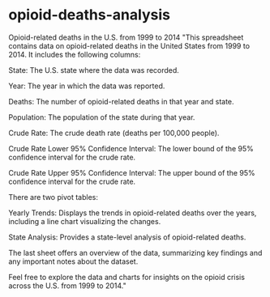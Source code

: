 # opioid-deaths-analysis
Opioid-related deaths in the U.S. from 1999 to 2014
"This spreadsheet contains data on opioid-related deaths in the United States from 1999 to 2014. It includes the following columns:

State: The U.S. state where the data was recorded.

Year: The year in which the data was reported.

Deaths: The number of opioid-related deaths in that year and state.

Population: The population of the state during that year.

Crude Rate: The crude death rate (deaths per 100,000 people).

Crude Rate Lower 95% Confidence Interval: The lower bound of the 95% confidence interval for the crude rate.

Crude Rate Upper 95% Confidence Interval: The upper bound of the 95% confidence interval for the crude rate.

There are two pivot tables:

Yearly Trends: Displays the trends in opioid-related deaths over the years, including a line chart visualizing the changes.

State Analysis: Provides a state-level analysis of opioid-related deaths.

The last sheet offers an overview of the data, summarizing key findings and any important notes about the dataset.

Feel free to explore the data and charts for insights on the opioid crisis across the U.S. from 1999 to 2014."							
